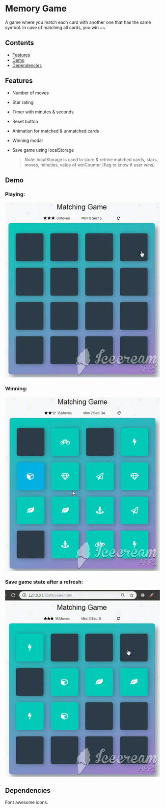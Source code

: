 <!-- Title -->
# Memory Game 
A game where you match each card with another one that has the same symbol. In case of matching all cards, you win ~~
<!-- Table of contents -->
## Contents

* [Features](#Features)
* [Demo](#Demo)
* [Dependencies](#Dependencies)

<!-- Game features -->
## Features

- Number of moves 

- Star rating 

- Timer with minutes & seconds

- Reset button 

- Animation for matched & unmatched cards

- Winning modal 

- Save game using localStorage

    > _Note_: localStorage is used to store & retrive matched cards, stars, moves, minuties, value of winCounter (flag to know if user wins)

<!-- Live demo -->
## Demo
### Playing:
![demo of playing](/gif/play.gif)
### Winning:
![demo of winning](/gif/winning.gif)
### Save game state after a refresh:
![demo of localStorage](/gif/localStorage.gif)

<!-- Dependencies -->
## Dependencies
Font awesome icons.





